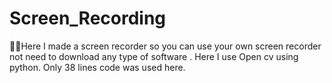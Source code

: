 # Screen_Recording
🤩🤩Here I made a screen recorder so you can use your own screen recorder not need to download any type of software . Here I use Open cv using python. Only 38 lines code was used here.
